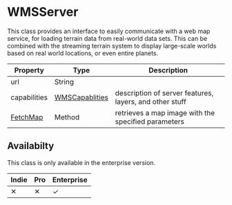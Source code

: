 # WMSServer

This class provides an interface to easily communicate with a web map service, for loading terrain data from real-world data sets. This can be combined with the streaming terrain system to display large-scale worlds based on real world locations, or even entire planets.

| Property | Type | Description |
|---|---|---|
| url | String | |
| capabilities | [WMSCapablities](WMSCapablities.md) | description of server features, layers, and other stuff |
| [FetchMap](WMSServer_FetchMap.md) | Method | retrieves a map image with the specified parameters |

## Availabilty

This class is only available in the enterprise version.

| Indie | Pro | Enterprise |
|---|---|---|
| ✕ | ✕ | ✓ |
